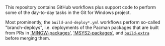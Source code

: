 This repository contains GitHub workflows plus support code to perform some of the day-to-day tasks in the Git for Windows project.

Most prominently, the `build-and-deploy*.yml` workflows perform so-called "branch-deploys", i.e. deployments of the Pacman packages that are built from PRs in ['MINGW-packages'](https://github.com/git-for-windows/MINGW-packages), ['MSYS2-packages'](https://github.com/git-for-windows/MSYS2-packages), and [`build-extra`](https://github.com/git-for-windows/build-extra) before merging them.